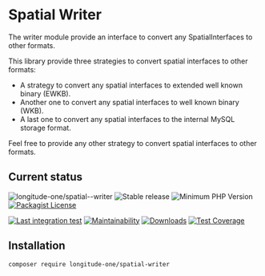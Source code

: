 # Spatial Writer

The writer module provide an interface to convert any SpatialInterfaces to other formats.

This library provide three strategies to convert spatial interfaces to other formats:
 * A strategy to convert any spatial interfaces to extended well known binary (EWKB).
 * Another one to convert any spatial interfaces to well known binary (WKB).
 * A last one to convert any spatial interfaces to the internal MySQL storage format.

Feel free to provide any other strategy to convert spatial interfaces to other formats.


## Current status
![longitude-one/spatial--writer](https://img.shields.io/badge/longitude--one-spatial--writer-blue)
![Stable release](https://img.shields.io/github/v/release/longitude-one/spatial-writer)
![Minimum PHP Version](https://img.shields.io/packagist/php-v/longitude-one/spatial-writer.svg?maxAge=3600)
[![Packagist License](https://img.shields.io/packagist/l/longitude-one/spatial-writer)](https://github.com/longitude-one/spatial-writer/blob/main/LICENSE)

[![Last integration test](https://github.com/longitude-one/spatial-writer/actions/workflows/php-oldest.yaml/badge.svg)](https://github.com/longitude-one/spatial-writer/actions/workflows/php-oldest.yaml)
[![Maintainability](https://api.codeclimate.com/v1/badges/e5972b100af855818f57/maintainability)](https://codeclimate.com/github/longitude-one/spatial-writer/maintainability)
[![Downloads](https://img.shields.io/packagist/dm/longitude-one/spatial-writer.svg)](https://packagist.org/packages/longitude-one/spatial-writer)
[![Test Coverage](https://api.codeclimate.com/v1/badges/e5972b100af855818f57/test_coverage)](https://codeclimate.com/github/longitude-one/spatial-writer/test_coverage)    
    

## Installation

```bash
composer require longitude-one/spatial-writer
```

